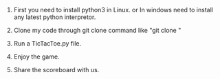1. First you need to install python3 in Linux.
or
In windows need to install any latest python interpretor.

2. Clone my code through git clone command like "git clone " 

3. Run a TicTacToe.py file.

4. Enjoy the game.

5. Share the scoreboard with us.
